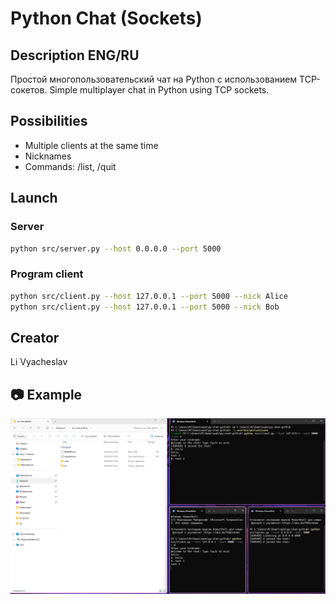 # Python Chat (Sockets)

## Description ENG/RU
Простой многопользовательский чат на Python с использованием TCP-сокетов.
Simple multiplayer chat in Python using TCP sockets.

## Possibilities
- Multiple clients at the same time
- Nicknames
- Commands: /list, /quit
  
## Launch

### Server
```bash
python src/server.py --host 0.0.0.0 --port 5000
```

### Program client
```bash
python src/client.py --host 127.0.0.1 --port 5000 --nick Alice
python src/client.py --host 127.0.0.1 --port 5000 --nick Bob
```

## Creator
Li Vyacheslav

## 📷 Example

![Chat Example](Chat_test.png)
